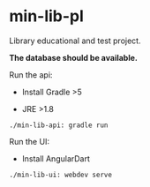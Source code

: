 # min-lib-pl
Library educational and test project.

**The database should be available.**

Run the api:

* Install Gradle >5

* JRE >1.8

```./min-lib-api: gradle run```


Run the UI:

* Install AngularDart

```./min-lib-ui: webdev serve```
